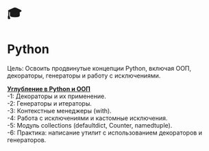 # :mortar_board:
# Python
Цель: Освоить продвинутые концепции Python, включая ООП, декораторы, генераторы и работу с исключениями.  <br>

[**Углубление в Python и ООП**](https://github.com/AnatolyKuzmin/Python/tree/main/1_Python_и_ООП) <br>
-1: Декораторы и их применение. <br>-2: Генераторы и итераторы. <br>-3: Контекстные менеджеры (with). <br>-4: Работа с исключениями и кастомные исключения. <br>-5: Модуль collections (defaultdict, Counter, namedtuple). <br>-6: Практика: написание утилит с использованием декораторов и генераторов.
